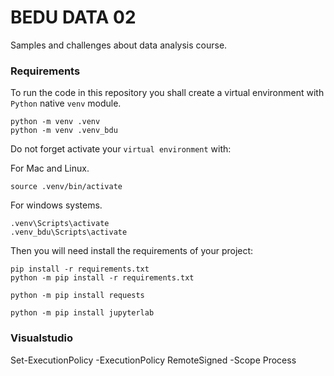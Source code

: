 # BEDU DATA 02

Samples and challenges about data analysis course.

### Requirements

To run the code in this repository you shall create a virtual environment with `Python` native `venv` module.

```
python -m venv .venv
python -m venv .venv_bdu
```

Do not forget activate your `virtual environment` with:

For Mac and Linux.
```
source .venv/bin/activate
```

For windows systems.
```
.venv\Scripts\activate
.venv_bdu\Scripts\activate
```

Then you will need install the requirements of your project:

```
pip install -r requirements.txt
python -m pip install -r requirements.txt

python -m pip install requests

python -m pip install jupyterlab
```
### Visualstudio
Set-ExecutionPolicy -ExecutionPolicy RemoteSigned -Scope Process